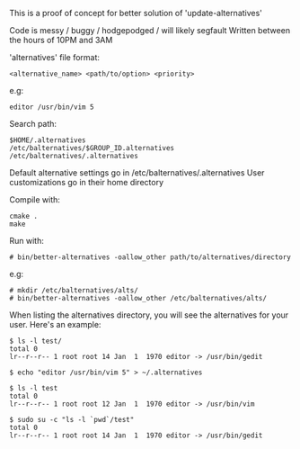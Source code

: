 This is a proof of concept for better solution of 'update-alternatives'

Code is messy / buggy / hodgepodged / will likely segfault
Written between the hours of 10PM and 3AM

'alternatives' file format:
```
<alternative_name> <path/to/option> <priority>
```

e.g:
```
editor /usr/bin/vim 5
```

Search path:
```
$HOME/.alternatives
/etc/balternatives/$GROUP_ID.alternatives
/etc/balternatives/.alternatives
```

Default alternative settings go in /etc/balternatives/.alternatives
User customizations go in their home directory

Compile with:
```
cmake .
make
```

Run with:
```
# bin/better-alternatives -oallow_other path/to/alternatives/directory
```

e.g:
```
# mkdir /etc/balternatives/alts/
# bin/better-alternatives -oallow_other /etc/balternatives/alts/
```

When listing the alternatives directory, you will see the alternatives for your user. Here's an example:
```
$ ls -l test/
total 0
lr--r--r-- 1 root root 14 Jan  1  1970 editor -> /usr/bin/gedit

$ echo "editor /usr/bin/vim 5" > ~/.alternatives

$ ls -l test
total 0
lr--r--r-- 1 root root 12 Jan  1  1970 editor -> /usr/bin/vim

$ sudo su -c "ls -l `pwd`/test"
total 0
lr--r--r-- 1 root root 14 Jan  1  1970 editor -> /usr/bin/gedit
```
